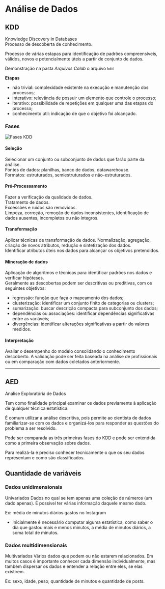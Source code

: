 # Análise de Dados

## **KDD**
Knowledge Discovery in Databases <br>
Processo de descoberta de conhecimento. <br>

Processo de várias estapas para identificação de padrões compreensíveis, válidos, novos e potencialmente úteis a partir de conjunto de dados.

Demonstração na pasta *Arquivos Colab* o arquivo `kdd`

**Etapas**
* não trivial: complexidade existente na execução e manutenção dos processos;
* interativo: relevância de possuir um elemento que controle o processo;
* iterativo: possibilidade de repetições em qualquer uma das etapas do processo;
* conhecimento útil: indicação de que o objetivo foi alcançado.

### Fases

![Fases KDD](../Arquivos/img/fasesKDD.png)

#### Seleção
Selecionar um conjunto ou subconjunto de dados que farão parte da análise. <br>
Fontes de dados: planilhas, banco de dados, datawarehouse. <br>
Formatos: estruturados, semiestruturados e não-estruturados. <br>

#### Pré-Processamento
Fazer a verificação da qualidade de dados. <br>
Tratamento de dados. <br>
Excessões e ruidos são removidos. <br>
Limpeza, correção, remoção de dados inconsistentes, identificação de dados ausentes, incompletos ou não íntegros.

#### Transformação
Aplicar técnicas de transformação de dados.
Normalização, agregação, criação de novos atributos, redução e sintetização dos dados. <br>
Identificar atributos úteis nos dados para alcançar os objetivos pretendidos.

#### Mineração de dados
Aplicação de algorítmos e técnicas para identificar padrões nos dados e verificar hipóteses. <br>
Geralmente as descobertas podem ser descritivas ou preditivas, com os seguintes objetivos:
* regressão: função que faça o mapeamento dos dados;
* clusterização: identificar um conjunto finito de categorias ou clusters;
* sumarização: buscar descrição compacta para subconjunto dos dados;
* dependências ou associações: identificar dependências significativas entre as variáveis;
* divergências: identificar alterações significativas a partir do valores medidos.

#### Interpretação
Avaliar o desempenho do modelo consolidando o conhecimento descoberto.
A validação pode ser feita baseada na análise de profissionais ou em comparação com dados coletados anteriormente.

___

## **AED**
Análise Exploratória de Dados

Tem como finalidade principal examinar os dados previamente à aplicação de qualquer técnica estatística.

É comum utilizar a análise descritiva, pois permite ao cientista de dados familiarizar-se com os dados e organizá-los para responder as questões do problema a ser resolvido.

Pode ser comparada as três primeiras fases do KDD e pode ser entendida como a primeira observação sobre dados.

Para realizá-la é preciso conhecer tecnicamente o que os seu dados representam e como são classificados.

## **Quantidade de variáveis**

### **Dados unidimensionais**
Univariados
Dados no qual se tem apenas uma coleção de números (um dado apenas).
É possível ter várias informação daquele mesmo dado.

Ex: média de minutos diários gastos no Instagram
- Inicialmente é necessário computar alguma estatística, como saber o dia que gastou    mais e menos minutos, a média de minutos diários, a soma total de minutos.

### **Dados multidimensionais**
Multivariados
Vários dados que podem ou não estarem relacionados.
Em muitos casos é importante conhecer cada dimensão individualmente, mas também dispersar os dados e entender a relação entre eles, se elas existirem.

Ex: sexo, idade, peso; quantidade de minutos e quantidade de posts.


